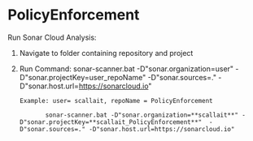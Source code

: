 # PolicyEnforcement

Run Sonar Cloud Analysis:
1. Navigate to folder containing repository and project
2. Run Command: 
       sonar-scanner.bat -D"sonar.organization=user" -D"sonar.projectKey=user_repoName"  -D"sonar.sources=." -D"sonar.host.url=https://sonarcloud.io"
       
       Example: user= scallait, repoName = PolicyEnforcement
       
              sonar-scanner.bat -D"sonar.organization=**scallait**" -D"sonar.projectKey=**scallait_PolicyEnforcement**"  -D"sonar.sources=." -D"sonar.host.url=https://sonarcloud.io"

